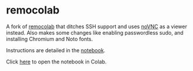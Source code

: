 # remocolab
A fork of [remocolab](https://github.com/demotomohiro/remocolab) that ditches SSH support and uses [noVNC](https://github.com/novnc/noVNC) as a viewer instead. Also makes some changes like enabling passwordless sudo, and installing Chromium and Noto fonts.

Instructions are detailed in the [notebook](remocolab.ipynb).

Click [here](https://colab.research.google.com/github/bui/remocolab/blob/master/remocolab.ipynb) to open the notebook in Colab.
